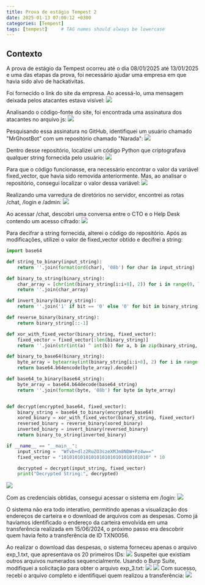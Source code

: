```yaml
---
title: Prova de estágio Tempest 2
date: 2025-01-13 07:00:12 +0300
categories: [Tempest]
tags: [tempest]     # TAG names should always be lowercase
---
```


## Contexto
A prova de estágio da Tempest ocorreu até o dia 08/01/2025 até 13/01/2025 e uma das etapas da prova, foi necessário ajudar uma empresa em que havia sido alvo de hackativitas.

Foi fornecido o link do site da empresa. Ao acessá-lo, uma mensagem deixada pelos atacantes estava visível:
![](https://i.imgur.com/n6jfK01.png)

Analisando o código-fonte do site, foi encontrada uma assinatura dos atacantes no arquivo js:
![](https://i.imgur.com/Z7M8mW8.png)

Pesquisando essa assinatura no GitHub, identifiquei um usuário chamado "MrGhostBot" com um repositório chamado "Narada":
![](https://i.imgur.com/ikLcF15.png)

Dentro desse repositório, localizei um código Python que criptografava qualquer string fornecida pelo usuário:
![](https://i.imgur.com/36Biisw.png)

Para que o código funcionasse, era necessário encontrar o valor da variável fixed_vector, que havia sido removida anteriormente. Mas, ao analisar o repositório, consegui localizar o valor dessa variável:
![](https://i.imgur.com/UOmmP9c.png)

Realizando uma varredura de diretórios no servidor, encontrei as rotas /chat, /login e /admin:
![](https://i.imgur.com/a1PpUwc.png)

Ao acessar /chat, descobri uma conversa entre o CTO e o Help Desk contendo um acesso cifrado:
![](https://i.imgur.com/vMSVWv0.png)

Para decifrar a string fornecida, alterei o código do repositório. Após as modificações, utilizei o valor de fixed_vector obtido e decifrei a string:

```python
import base64

def string_to_binary(input_string):
    return ''.join(format(ord(char), '08b') for char in input_string)

def binary_to_string(binary_string):
    char_array = [chr(int(binary_string[i:i+8], 2)) for i in range(0, len(binary_string), 8)]
    return ''.join(char_array)

def invert_binary(binary_string):
    return ''.join('1' if bit == '0' else '0' for bit in binary_string)

def reverse_binary(binary_string):
    return binary_string[::-1]

def xor_with_fixed_vector(binary_string, fixed_vector):
    fixed_vector = fixed_vector[:len(binary_string)]
    return ''.join(str(int(a) ^ int(b)) for a, b in zip(binary_string, fixed_vector))

def binary_to_base64(binary_string):
    byte_array = bytearray(int(binary_string[i:i+8], 2) for i in range(0, len(binary_string), 8))
    return base64.b64encode(byte_array).decode()

def base64_to_binary(base64_string):
    byte_array = base64.b64decode(base64_string)
    return ''.join(format(byte, '08b') for byte in byte_array)


def decrypt(encrypted_base64, fixed_vector):
    binary_string = base64_to_binary(encrypted_base64)
    xored_binary = xor_with_fixed_vector(binary_string, fixed_vector)
    reversed_binary = reverse_binary(xored_binary)
    inverted_binary = invert_binary(reversed_binary)
    return binary_to_string(inverted_binary)

if __name__ == "__main__":
    input_string =  "Wfvb+dlz2RuZO3szeXMJm8NDW+Pz4w=="
    fixed_vector = "10101010101010101010101010101010" * 10

    decrypted = decrypt(input_string, fixed_vector)
    print("Decrypted String:", decrypted)
```
![](https://i.imgur.com/aTgWSA1.png)

Com as credenciais obtidas, consegui acessar o sistema em /login:
![](https://i.imgur.com/aKmiG9Z.png) 
 
O sistema não era todo interativo, permitindo apenas a visualização dos endereços de carteira e o download de arquivos com as despesas. Como já havíamos identificado o endereço da carteira envolvida em uma transferência realizada em 15/06/2024, o próximo passo era descobrir quem havia feito a transferência de ID TXN0056.

Ao realizar o download das despesas, o sistema forneceu apenas o arquivo exp_1.txt, que apresentava os 20 primeiros IDs:
![](https://i.imgur.com/JKGzlnD.png)
Suspeitei que existiam outros arquivos numerados sequencialmente. Usando o Burp Suite, modifiquei a solicitação para obter o arquivo exp_3.txt:
![](https://i.imgur.com/c4PCzqB.png)
![](https://i.imgur.com/BTBE9Uo.png)
Com sucesso, recebi o arquivo completo e identifiquei quem realizou a transferência:
![](https://i.imgur.com/en36ggd.png)
